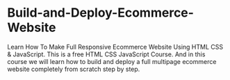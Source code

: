 # Build-and-Deploy-Ecommerce-Website
Learn How To Make Full Responsive Ecommerce Website Using HTML CSS &amp; JavaScript. This is a free HTML CSS JavaScript Course. And in this course we will learn how to build and deploy a full multipage ecommerce website completely from scratch step by step.
